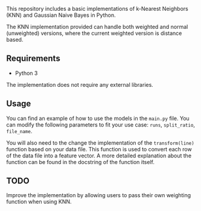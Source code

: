 This repository includes a basic implementations of k-Nearest Neighbors (KNN) and Gaussian Naive Bayes in Python.

The KNN implementation provided can handle both weighted and normal (unweighted) versions, where the current weighted version is distance based.

## Requirements
- Python 3

The implementation does not require any external libraries.

## Usage
You can find an example of how to use the models in the `main.py` file. You can modify the following parameters to fit your use case:
`runs`, `split_ratio`, `file_name`. 

You will also need to the change the implementation of the `transform(line)` function based on your data file. This function is used to convert each row of the data file into a 
feature vector. A more detailed explanation about the function can be found in the docstring of the function itself.

## TODO
Improve the implementation by allowing users to pass their own weighting function when using KNN.